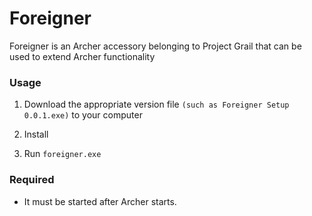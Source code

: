 # Foreigner
Foreigner is an Archer accessory belonging to Project Grail that can be used to extend Archer functionality

### Usage

1. Download the appropriate version file `(such as Foreigner Setup 0.0.1.exe)` to your computer

2. Install

3. Run `foreigner.exe`

### Required

- It must be started after Archer starts.
